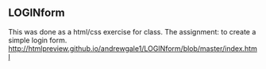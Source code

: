 ## LOGINform
This was done as a html/css exercise for class. The assignment: to create a simple login form.
http://htmlpreview.github.io/andrewgale1/LOGINform/blob/master/index.html

